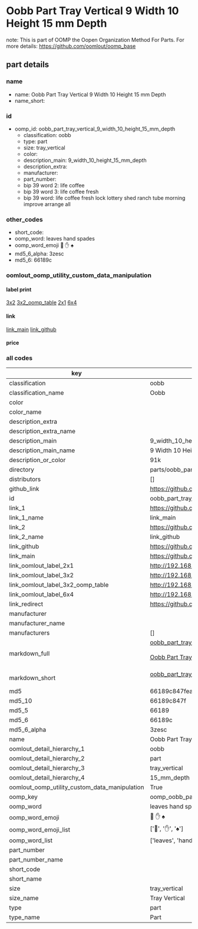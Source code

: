 # Oobb Part Tray Vertical 9 Width 10 Height 15 mm Depth  

note: This is part of OOMP the Oopen Organization Method For Parts. For more details: https://github.com/oomlout/oomp_base

##  part details
  







### name
* name: Oobb Part Tray Vertical 9 Width 10 Height 15 mm Depth
* name_short: 
### id
* oomp_id: oobb_part_tray_vertical_9_width_10_height_15_mm_depth
  * classification: oobb
  * type: part
  * size: tray_vertical
  * color: 
  * description_main: 9_width_10_height_15_mm_depth
  * description_extra: 
  * manufacturer: 
  * part_number: 
  * bip 39 word 2: life coffee
  * bip 39 word 3: life coffee fresh
  * bip 39 word: life coffee fresh lock lottery shed ranch tube morning improve arrange all

### other_codes
* short_code: 
* oomp_word: leaves hand spades
* oomp_word_emoji :leaves: :hand: :spades:
* md5_6_alpha: 3zesc
* md5_6: 66189c






### oomlout_oomp_utility_custom_data_manipulation
#### label print
[3x2](http://192.168.1.245:1112/?label=oomp%203zesc)
[3x2_oomp_table](http://192.168.1.108:1112/?label=oomp%203zesc)
[2x1](http://192.168.1.242:1112/?label=oomp%203zesc)
[6x4](http://192.168.1.55:1112/?label=oomp%203zesc)    

#### link

[link_main](https://github.com/oomlout/oomlout_oomp_version_1_messy/tree/main/parts/oobb_part_tray_vertical_9_width_10_height_15_mm_depth) [link_github](https://github.com/oomlout/oomlout_oomp_version_1_messy/tree/main/parts/oobb_part_tray_vertical_9_width_10_height_15_mm_depth)                             

#### price







### all codes 
| key | value |  
| --- | --- |  
| classification | oobb |  
| classification_name | Oobb |  
| color |  |  
| color_name |  |  
| description_extra |  |  
| description_extra_name |  |  
| description_main | 9_width_10_height_15_mm_depth |  
| description_main_name | 9 Width 10 Height 15 mm Depth |  
| description_or_color | 91k |  
| directory | parts/oobb_part_tray_vertical_9_width_10_height_15_mm_depth |  
| distributors | [] |  
| github_link | https://github.com/oomlout/oomlout_oomp_part_src/tree/main/parts/oobb_part_tray_vertical_9_width_10_height_15_mm_depth |  
| id | oobb_part_tray_vertical_9_width_10_height_15_mm_depth |  
| link_1 | https://github.com/oomlout/oomlout_oomp_version_1_messy/tree/main/parts/oobb_part_tray_vertical_9_width_10_height_15_mm_depth |  
| link_1_name | link_main |  
| link_2 | https://github.com/oomlout/oomlout_oomp_version_1_messy/tree/main/parts/oobb_part_tray_vertical_9_width_10_height_15_mm_depth |  
| link_2_name | link_github |  
| link_github | https://github.com/oomlout/oomlout_oomp_version_1_messy/tree/main/parts/oobb_part_tray_vertical_9_width_10_height_15_mm_depth |  
| link_main | https://github.com/oomlout/oomlout_oomp_version_1_messy/tree/main/parts/oobb_part_tray_vertical_9_width_10_height_15_mm_depth |  
| link_oomlout_label_2x1 | http://192.168.1.242:1112/?label=oomp%203zesc |  
| link_oomlout_label_3x2 | http://192.168.1.245:1112/?label=oomp%203zesc |  
| link_oomlout_label_3x2_oomp_table | http://192.168.1.108:1112/?label=oomp%203zesc |  
| link_oomlout_label_6x4 | http://192.168.1.55:1112/?label=oomp%203zesc |  
| link_redirect | https://github.com/oomlout/oomlout_oomp_version_1_messy/tree/main/parts/oobb_part_tray_vertical_9_width_10_height_15_mm_depth |  
| manufacturer |  |  
| manufacturer_name |  |  
| manufacturers | [] |  
| markdown_full | [oobb_part_tray_vertical_9_width_10_height_15_mm_depth](none)<br>[](none)<br>[Oobb Part Tray Vertical 9 Width 10 Height 15 Mm Depth](none)<br><br> |  
| markdown_short | [oobb_part_tray_vertical_9_width_10_height_15_mm_depth](none)<br><br> |  
| md5 | 66189c847fea163315420836b98b4c0a |  
| md5_10 | 66189c847f |  
| md5_5 | 66189 |  
| md5_6 | 66189c |  
| md5_6_alpha | 3zesc |  
| name | Oobb Part Tray Vertical 9 Width 10 Height 15 mm Depth |  
| oomlout_detail_hierarchy_1 | oobb |  
| oomlout_detail_hierarchy_2 | part |  
| oomlout_detail_hierarchy_3 | tray_vertical |  
| oomlout_detail_hierarchy_4 | 15_mm_depth |  
| oomlout_oomp_utility_custom_data_manipulation | True |  
| oomp_key | oomp_oobb_part_tray_vertical_9_width_10_height_15_mm_depth |  
| oomp_word | leaves hand spades |  
| oomp_word_emoji | :leaves: :hand: :spades: |  
| oomp_word_emoji_list | [':leaves:', ':hand:', ':spades:'] |  
| oomp_word_list | ['leaves', 'hand', 'spades'] |  
| part_number |  |  
| part_number_name |  |  
| short_code |  |  
| short_name |  |  
| size | tray_vertical |  
| size_name | Tray Vertical |  
| type | part |  
| type_name | Part |  
